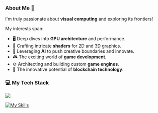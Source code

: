 ### About Me 👋

I'm truly passionate about **visual computing** and exploring its frontiers!

My interests span:
* 🖥️ Deep dives into **GPU architecture** and performance.
* 🎨 Crafting intricate **shaders** for 2D and 3D graphics.
* 🧠 Leveraging **AI** to push creative boundaries and innovate.
* 🎮 The exciting world of **game development**.
* ⚙️ Architecting and building custom **game engines**.
* 🔗 The innovative potential of **blockchain technology**.

### 💻 My Tech Stack

<a href="https://skillicons.dev">
  <img src="https://skillicons.dev/icons?i=c,cpp,c,rust,python,go,js,ts,react,vue,nextjs,threejs,html,css,unity,figma,ae,blender,matlab,pytorch,docker,kubernetes&perline=11" />
</a>

[![My Skills](https://skillicons.dev/icons?i=aws,gcp,azure,react,vue,flutter&perline=3)](https://skillicons.dev)
